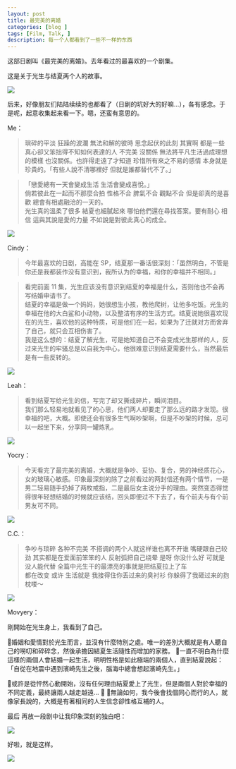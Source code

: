 ```yaml
---
layout: post
title: 最完美的离婚
categories: [blog ]
tags: [Film, Talk, ]
description: 每一个人都看到了一些不一样的东西
---
```




这部日剧叫《最完美的离婚》。去年看过的最喜欢的一个剧集。

这是关于光生与结夏两个人的故事。

![](http://dreamofbook.qiniudn.com/SnRDivorce.jpg)

后来，好像朋友们陆陆续续的也都看了（日剧的坑好大的好嘛...），各有感念。于是呢，起意收集起来看一下。嗯，还蛮有意思的。

Me：

> 瑣碎的平淡 狂躁的波瀾 無法和解的彼時 思念起伏的此刻 其實啊 都是一些真心卻又笨拙得不知如何表達的人 不完美 沒關係 無法將平凡生活過成理想的模樣 也沒關係。也許得走遠了才知道 珍惜所有來之不易的感情 本身就是珍貴的。「有些人說不清哪裡好 但就是誰都替代不了。」   
 

> 「戀愛總有一天會變成生活 生活會變成喜悅。」  
> 倘若彼此在一起而不那麼合拍 性格不合 脾氣不合 觀點不合 但是卻真的是喜歡 總會有相處融洽的一天的。  
> 光生真的溫柔了很多 結夏也細膩起來 哪怕他們還在尋找答案。要有耐心 相信 這與其說是愛的力量 不如說是對彼此真心的成全。

![](http://dreamofbook.qiniudn.com/SnRCats.jpg)

Cindy：

> 今年最喜欢的日剧，高能在 SP，结夏那一番话很深刻：「虽然明白，不管是你还是我都装作没有意识到，我所认为的幸福，和你的幸福并不相同。」

> 看完前面 11 集，光生应该没有意识到结夏的幸福是什么，否则他也不会再写结婚申请书了。   
> 结夏的幸福是做一个妈妈，她很想生小孩，教他爬树，让他多吃饭。光生的幸福在他的大白鲨和小动物，以及整洁有序的生活方式。结夏说她很喜欢现在的光生，喜欢他的这种特质，可是他们在一起，如果为了迁就对方而舍弃了自己，就只会互相伤害了。  > 我是这么想的：结夏了解光生，可是她知道自己不会变成光生那样的人，反过来光生的牢骚总是以自我为中心，他很难意识到结夏需要什么，当然最后是有一些反转的。

![](http://dreamofbook.qiniudn.com/SnRLetter.jpg)

Leah：

> 看到结夏写给光生的信，写完了却又撕成碎片，瞬间泪目。  
> 我们那么轻易地就看见了的心思，他们两人却要走了那么远的路才发现。很幸福的吧，大概。即使还会有很多生气啊吵架啊，但是不吵架的时候，总可以一起坐下来，分享同一罐炼乳。

![](http://dreamofbook.qiniudn.com/SnRCats2.jpg)

Yocry：

> 今天看完了最完美的离婚，大概就是争吵、妥协、复合，男的神经质花心，女的玻璃心敏感。印象最深刻的除了之前看过的两封信还有两个情节，一是男二轻易随手扔掉了两枚戒指，二是最后女主说分手的理由。突然变态得觉得很年轻想结婚的时候就应该结，回头即便过不下去了，有个前夫与有个前男友可不同。

![](http://dreamofbook.qiniudn.com/SnRFirstMeeting.jpg)

C.C.：

> 争吵与琐碎 各种不完美 不搭调的两个人就这样谁也离不开谁 嘴硬跟自己较劲 其实都是在爱面前笨笨的人 反射弧把自己绕晕 是呀 你没什么好 可就是没人能代替 全篇中光生干的最漂亮的事就是把结夏拉上了车  
> 都在改变 或许 生活就是 我接得住你丢过来的臭衬衫 你躲得了我砸过来的抱枕喽～

![](http://dreamofbook.qiniudn.com/SnRCatsSight.jpg)

Movyery：

剛開始在光生身上，我看到了自己。

婚姻和愛情對於光生而言，並沒有什麼特別之處。唯一的差別大概就是有人聽自己的嘮叨和碎碎念，然後承擔因結夏生活隨性而增加的家務。
一直不明白為什麼這樣的兩個人會結婚一起生活，明明性格是如此極端的兩個人，直到結夏說起：「自從在地震中遇到濱崎先生之後，腦海中總會想起濱崎先生。」

或許是從怦然心動開始，沒有任何理由結夏愛上了光生，但是兩個人對於幸福的不同定義，最終讓兩人越走越遠…

無論如何，我今後會找個同心而行的人，就像家長說的，大概是有著相同的人生信念卻性格互補的人。


最后 再放一段剧中让我印象深刻的独白吧：

![](http://dreamofbook.qiniudn.com/SnRLifeTalk.jpg)

好啦，就是这样。

![](http://dreamofbook.qiniudn.com/SnRHandByHand.jpg)

